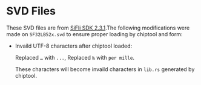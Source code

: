 # SVD Files

These SVD files are from [SiFli SDK 2.3.1](https://github.com/OpenSiFli/SiFli-SDK/tree/v2.3.1/tools/svd_external).The following modifications were made on `SF32LB52x.svd` to ensure proper loading by chiptool and form:

- Invaild UTF-8 characters after chiptool loaded:

  Replaced `…` with `...`, Replaced `‰` with `per mille`.

  These characters will become invaild characters in `lib.rs` generated by chiptool.

